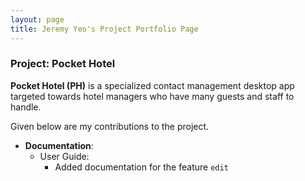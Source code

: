 ```yaml
---
layout: page
title: Jeremy Yeo's Project Portfolio Page
---
```


### Project: Pocket Hotel

**Pocket Hotel (PH)** is a specialized contact management desktop app targeted towards hotel managers who have many
guests and staff to handle.

Given below are my contributions to the project.

* **Documentation**:
    * User Guide:
        * Added documentation for the feature `edit`
